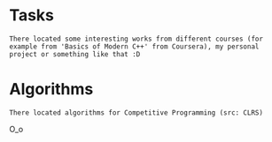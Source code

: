 # Tasks
	There located some interesting works from different courses (for example from 'Basics of Modern C++' from Coursera), my personal project or something like that :D
# Algorithms
	There located algorithms for Competitive Programming (src: CLRS) 
O_o

